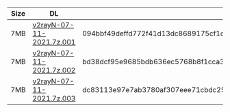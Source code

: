 |    Size   |     DL  | sha512sum |
|  ---  |  ---  |  ---  |
| 7MB | [v2rayN-07-11-2021.7z.001](https://cdn.jsdelivr.net/gh/googleians/v2rayN@main/v2rayN-07-11-2021.7z.001) | 094bbf49deffd772f41d13dc8689175cf1cfc7217318a01a3538d9eb342f846759d3d98a7ecfae7d4a9a35f39992cf8bc95728949732d76b30a73da6ba03948b |
| 7MB | [v2rayN-07-11-2021.7z.002](https://cdn.jsdelivr.net/gh/googleians/v2rayN@main/v2rayN-07-11-2021.7z.002) | bd38dcf95e9685bdb636ec5768b8f1cca3931bc8b351f0774ce5f57f82fe2a38a203480c6b280184250de043e39ca1611224001412c977ff9c9102dbe98f81b8 |
| 7MB | [v2rayN-07-11-2021.7z.003](https://cdn.jsdelivr.net/gh/googleians/v2rayN@main/v2rayN-07-11-2021.7z.003) | dc83113e97e7ab3780af307eee71cbdc256446f379ed6d81fd973133aeadda7b98af0ab2ad94586041e4e23d2195c4354f1110634fbbb60d96b9617d3a6dd9a9 |
